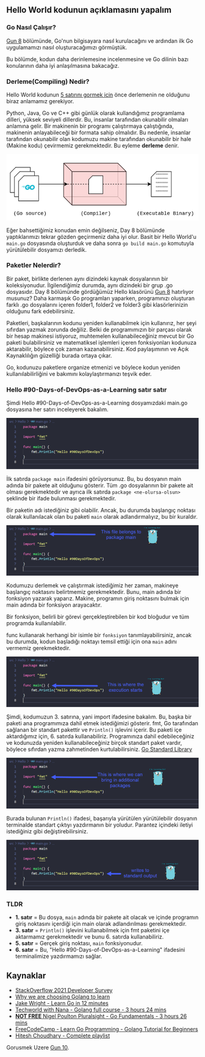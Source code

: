## Hello World kodunun açıklamasını yapalım

### Go Nasıl Çalışır?

[Gun 8](day08.md) bölümünde, Go'nun bilgisayara nasıl kurulacağını ve ardından ilk Go uygulamamızı nasıl oluşturacağımızı görmüştük.

Bu bölümde, kodun daha derinlemesine incelenmesine ve Go dilinin bazı konularının daha iyi anlaşılmasına bakacağız.

### Derleme(Compiling) Nedir?

Hello World kodunun [5 satırını gormek icin](Go/hello.go) önce derlemenin ne olduğunu biraz anlamamız gerekiyor.

Python, Java, Go ve C++ gibi günlük olarak kullandığımız programlama dilleri, yüksek seviyeli dillerdir. Bu, insanlar tarafından okunabilir olmaları anlamına gelir. Bir makinenin bir programı çalıştırmaya çalıştığında, makinenin anlayabileceği bir formata sahip olmalıdır. Bu nedenle, insanlar tarafından okunabilir olan kodumuzu makine tarafından okunabilir bir hale (Makine kodu) çevirmemiz gerekmektedir. Bu eyleme **derleme** denir.

![](Images/Day9_Go1.png)

Eğer bahsettiğimiz konudan emin değilseniz, Day 8 bölümünde yaptıklarımızı tekrar gözden geçirmeniz daha iyi olur. Basit bir Hello World'u `main.go` dosyasında oluşturduk ve daha sonra `go build main.go` komutuyla yürütülebilir dosyamızı derledik.

### Paketler Nelerdir?

Bir paket, birlikte derlenen aynı dizindeki kaynak dosyalarının bir koleksiyonudur. İlgilendiğimiz durumda, aynı dizindeki bir grup .go dosyasıdır. Day 8 bölümünde gördüğümüz Hello klasörünü [Gun 8](day08.md) hatırlıyor musunuz? Daha karmaşık Go programları yaparken, programınızı oluşturan farklı .go dosyalarını içeren folder1, folder2 ve folder3 gibi klasörlerinizin olduğunu fark edebilirsiniz.

Paketleri, başkalarının kodunu yeniden kullanabilmek için kullanırız, her şeyi sıfırdan yazmak zorunda değiliz. Belki de programımızın bir parçası olarak bir hesap makinesi istiyoruz, muhtemelen kullanabileceğiniz mevcut bir Go paketi bulabilirsiniz ve matematiksel işlemleri içeren fonksiyonları kodunuza aktarabilir, böylece çok zaman kazanabilirsiniz. Kod paylaşımının ve Açık Kaynaklılığın güzelliği burada ortaya çıkar.

Go, kodunuzu paketlere organize etmenizi ve böylece kodun yeniden kullanılabilirliğini ve bakımını kolaylaştırmanızı teşvik eder.

### Hello #90-Days-of-DevOps-as-a-Learning satır satır

Şimdi Hello #90-Days-of-DevOps-as-a-Learning dosyamızdaki main.go dosyasına her satırı inceleyerek bakalım.

![](Images/Day9_Go2.png)

İlk satırda `package main` ifadesini görüyorsunuz. Bu, bu dosyanın main adında bir pakete ait olduğunu gösterir. Tüm .go dosyalarının bir pakete ait olması gerekmektedir ve ayrıca ilk satırda `package <ne-olursa-olsun>` şeklinde bir ifade bulunması gerekmektedir.

Bir paketin adı istediğiniz gibi olabilir. Ancak, bu durumda başlangıç noktası olarak kullanılacak olan bu paketi `main` olarak adlandırmalıyız, bu bir kuraldır.

![](Images/Day9_Go3.png)

Kodumuzu derlemek ve çalıştırmak istediğimiz her zaman, makineye başlangıç noktasını belirtmemiz gerekmektedir. Bunu, main adında bir fonksiyon yazarak yaparız. Makine, programın giriş noktasını bulmak için main adında bir fonksiyon arayacaktır.

Bir fonksiyon, belirli bir görevi gerçekleştirebilen bir kod bloğudur ve tüm programda kullanılabilir.

func kullanarak herhangi bir isimle bir `fonksiyon` tanımlayabilirsiniz, ancak bu durumda, kodun başladığı noktayı temsil ettiği için ona `main` adını vermemiz gerekmektedir.

![](Images/Day9_Go4.png)

Şimdi, kodumuzun 3. satırına, yani import ifadesine bakalım. Bu, başka bir paketi ana programımıza dahil etmek istediğimizi gösterir. fmt, Go tarafından sağlanan bir standart pakettir ve `Println()` işlevini içerir. Bu paketi içe aktardığımız için, 6. satırda kullanabiliriz. Programınıza dahil edebileceğiniz ve kodunuzda yeniden kullanabileceğiniz birçok standart paket vardır, böylece sıfırdan yazma zahmetinden kurtulabilirsiniz. [Go Standard Library](https://pkg.go.dev/std)

![](Images/Day9_Go5.png)

Burada bulunan `Println()` ifadesi, başarıyla yürütülen yürütülebilir dosyanın terminalde standart çıktıyı yazdırmanın bir yoludur. Parantez içindeki iletiyi istediğiniz gibi değiştirebilirsiniz.

![](Images/Day9_Go6.png)

### TLDR

- **1. satır** = Bu dosya, `main` adında bir pakete ait olacak ve içinde programın giriş noktasını içerdiği için main olarak adlandırılması gerekmektedir.
- **3. satır** = `Println()` işlevini kullanabilmek için fmt paketini içe aktarmamız gerekmektedir ve bunu 6. satırda kullanabiliriz.
- **5. satır** = Gerçek giriş noktası, `main` fonksiyonudur.
- **6. satır** = Bu, "Hello #90-Days-of-DevOps-as-a-Learning" ifadesini terminalimize yazdırmamızı sağlar. 

## Kaynaklar

- [StackOverflow 2021 Developer Survey](https://insights.stackoverflow.com/survey/2021)
- [Why we are choosing Golang to learn](https://www.youtube.com/watch?v=7pLqIIAqZD4&t=9s)
- [Jake Wright - Learn Go in 12 minutes](https://www.youtube.com/watch?v=C8LgvuEBraI&t=312s)
- [Techworld with Nana - Golang full course - 3 hours 24 mins](https://www.youtube.com/watch?v=yyUHQIec83I)
- [**NOT FREE** Nigel Poulton Pluralsight - Go Fundamentals - 3 hours 26 mins](https://www.pluralsight.com/courses/go-fundamentals)
- [FreeCodeCamp - Learn Go Programming - Golang Tutorial for Beginners](https://www.youtube.com/watch?v=YS4e4q9oBaU&t=1025s)
- [Hitesh Choudhary - Complete playlist](https://www.youtube.com/playlist?list=PLRAV69dS1uWSR89FRQGZ6q9BR2b44Tr9N)

Gorusmek Uzere [Gun 10](day10.md).
